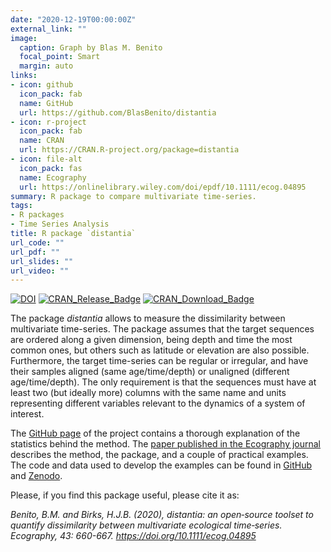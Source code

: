 ```yaml
---
date: "2020-12-19T00:00:00Z"
external_link: ""
image:
  caption: Graph by Blas M. Benito
  focal_point: Smart
  margin: auto
links:
- icon: github
  icon_pack: fab
  name: GitHub
  url: https://github.com/BlasBenito/distantia
- icon: r-project
  icon_pack: fab
  name: CRAN
  url: https://CRAN.R-project.org/package=distantia
- icon: file-alt
  icon_pack: fas
  name: Ecography
  url: https://onlinelibrary.wiley.com/doi/epdf/10.1111/ecog.04895
summary: R package to compare multivariate time-series.
tags: 
- R packages
- Time Series Analysis
title: R package `distantia`
url_code: ""
url_pdf: ""
url_slides: ""
url_video: ""
---
```


<!-- badges: start -->

[![DOI](https://zenodo.org/badge/187805264.svg)](https://zenodo.org/badge/latestdoi/187805264)
[![CRAN\_Release\_Badge](https://www.r-pkg.org/badges/version-ago/distantia)](https://CRAN.R-project.org/package=distantia)
[![CRAN\_Download\_Badge](https://cranlogs.r-pkg.org/badges/distantia)](https://CRAN.R-project.org/package=distantia)

<!-- badges: end -->

The package *distantia* allows to measure the dissimilarity between multivariate time-series. The package assumes that the target sequences are ordered along a given dimension, being depth and time the most common ones, but others such as latitude or elevation are also possible. Furthermore, the target time-series can be regular or irregular, and have their samples aligned (same age/time/depth) or unaligned (different age/time/depth). The only requirement is that the sequences must have at least two (but ideally more) columns with the same name and units representing different variables relevant to the dynamics of a system of interest.

The [GitHub page](https://github.com/BlasBenito/distantia) of the project contains a thorough explanation of the statistics behind the method. The [paper published in the Ecography journal](https://onlinelibrary.wiley.com/doi/full/10.1111/ecog.04895) describes the method, the package, and a couple of practical examples. The code and data used to develop the examples can be found in [GitHub](https://github.com/BlasBenito/distantiaPaper) and [Zenodo](https://zenodo.org/record/3520959#.X94GNtYo-1c). 

Please, if you find this package useful, please cite it as:

*Benito, B.M. and Birks, H.J.B. (2020), distantia: an open‐source toolset to quantify dissimilarity between multivariate ecological time‐series. Ecography, 43: 660-667. https://doi.org/10.1111/ecog.04895*

